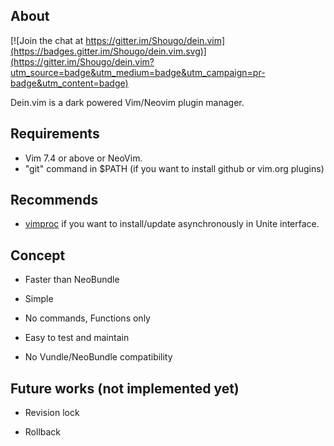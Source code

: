 ## About

[![Join the chat at https://gitter.im/Shougo/dein.vim](https://badges.gitter.im/Shougo/dein.vim.svg)](https://gitter.im/Shougo/dein.vim?utm_source=badge&utm_medium=badge&utm_campaign=pr-badge&utm_content=badge)

Dein.vim is a dark powered Vim/Neovim plugin manager.

## Requirements

* Vim 7.4 or above or NeoVim.
* "git" command in $PATH (if you want to install github or vim.org plugins)

## Recommends

* [vimproc](https://github.com/Shougo/vimproc.vim) if you want to
  install/update asynchronously in Unite interface.

## Concept

* Faster than NeoBundle

* Simple

* No commands, Functions only

* Easy to test and maintain

* No Vundle/NeoBundle compatibility

## Future works (not implemented yet)

* Revision lock

* Rollback

